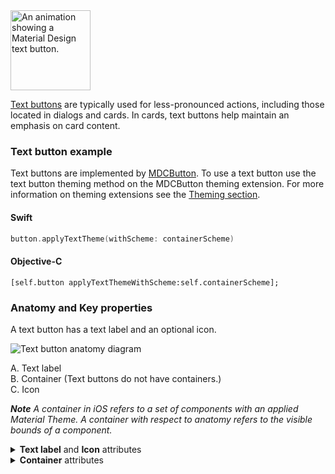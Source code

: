 <img src="assets/text.gif" alt="An animation showing a Material Design text button." width="128">

[Text buttons](https://material.io/components/buttons/#text-button) are typically used for less-pronounced actions, including those located in dialogs and cards. In cards, text buttons help maintain an emphasis on card content.

### Text button example

Text buttons are implemented by [MDCButton](https://material.io/develop/ios/components/buttons/api-docs/Classes/MDCButton.html). To use a text button use the text button theming method on the MDCButton theming extension. For more information on theming extensions see the [Theming section](#theming). 

<!--<div class="material-code-render" markdown="1">-->
#### Swift
```swift
button.applyTextTheme(withScheme: containerScheme)
```

#### Objective-C

```objc
[self.button applyTextThemeWithScheme:self.containerScheme];
```
<!--</div>-->

### Anatomy and Key properties

A text button has a text label and an optional icon.

![Text button anatomy diagram](docs/assets/text-button-anatomy.png)

A. Text label<br>
B. Container (Text buttons do not have containers.)<br>
C. Icon<br>

_**Note** A container in iOS refers to a set of components with an applied Material Theme. A container with respect to anatomy refers to the visible bounds of a component._

<details>
<summary><b>Text label</b> and <b>Icon</b> attributes</summary>
<br>

|  | Attribute | Related method(s) | Default value |
| --- | --- | --- | --- |
| **Text label** | <a href="https://developer.apple.com/documentation/uikit/uibutton/1623992-titlelabel"><code>titleLabel</code></a> |  | |
| |  | <a href="https://material.io/develop/ios/components/buttons/api-docs/Classes/MDCButton.html#/c:objc(cs)MDCButton(py)uppercaseTitle"><code>uppercaseTitle</code></a> | YES |
| |  | <a href="https://developer.apple.com/documentation/uikit/uibutton/1623993-settitlecolor"><code>setTitleColor:forState:</code></a> | System default |
| |  | <a href="https://developer.apple.com/documentation/uikit/uibutton/1624018-settitle"><code>setTitle:forState:</code></a> | Black |
| **Color** |  |  | |
| **Typography** |  |  |  |
| **Icon** | | | |
| **Size** | | | |
| **Gravity** (position relative to text label) | | | |
| **Padding** (space between icon and text label) | | | |


</details>

<details>
<summary><b>Container</b> attributes</summary>
<br>

|  | Attribute | Related method(s) | Default value |
| --- | --- | --- | --- |
| **Color** |  |  | |
| **Stroke color** | |  | |
| **Stroke width** |  |  |  |
| **Shape** |  | | |
| **Elevation** | | | |
| **Ripple color** | | | | 
</details>
